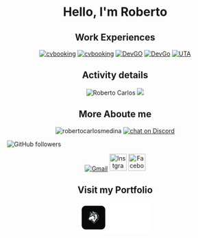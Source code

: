 <div align=center>
<h1>Hello, I'm Roberto</h1>

<h2 align="center">Work Experiences</h2>
  
[![cvbooking](https://img.shields.io/badge/Junior%20Software%20Engineer-cvbooking-blueviolet?style=circle-square)](https://cvbooking.com)
[![cvbooking](https://img.shields.io/badge/Software%20Engineer-cvbooking-blueviolet?style=circle-square)](https://cvbooking.com)
[![DevGO](https://img.shields.io/badge/Junior%20Software%20Engineer-DevGo-blueviolet?style=circle-square)](https://cvbooking.com)
[![DevGo](https://img.shields.io/badge/Software%20Engineer-DevGo-blueviolet?style=circle-square)](https://devgo.org)
[![UTA](https://img.shields.io/badge/Teacher%20&%20Software%20Engineer-UTA-blueviolet?style=circle-square)](https://uta.cv) 

</div>

<h2 align="center">Activity details</h2>
<p align="center">
 
<img align="" height='150px' src="https://github-readme-stats.vercel.app/api?username=robertocarlosmedina&hide_title=true&show_icons=true&theme=radical" alt="Roberto Carlos" />
<img align="" height='150px' src="https://github-readme-stats.vercel.app/api/top-langs/?username=robertocarlosmedina&hide_title=false&layout=compact&theme=radical&count_private=true&hide=css,html" />
</p>

<h2  align="center">More Aboute me</h2>
<p align="center"> 
  <img src="https://komarev.com/ghpvc/?username=robertocarlosmedina&label=Profile%20views&color=0eb421&style=flat" alt="robertocarlosmedina" />  
  <a href="https://discord.gg/A6FNKHwhGv">
    <img src="https://img.shields.io/discord/308323056592486420?logo=discord" alt="chat on Discord">
  </a>
  
  ![GitHub followers](https://img.shields.io/github/followers/robertocarlosmedina?color=blue&style=social)
</p>

<p align="center">
     <a href="mailto:robertocarlosmedina.dev@gmail.com"><img alt="Gmail"  title="Gmail" src="https://www.vectorlogo.zone/logos/gmail/gmail-tile.svg"   width="40" height="40" /></a>
     <a href="https://www.instagram.com/robertocarlosmedinacv/"><img title="Instgrame" src="https://www.vectorlogo.zone/logos/instagram/instagram-tile.svg"   width="40" height="40" /></a>
     <a href="https://www.linkedin.com/in/robertocarlosmedina/"><img title="Facebook" src="https://www.vectorlogo.zone/logos/linkedin/linkedin-tile.svg"   width="40" height="40" /></a>
</p>
<h2  align="center">Visit my Portfolio</h2>
<p align=center>
 
 <a href="https://robertocarlosmedina.github.io/portfolio/">
    <img src="https://github.com/robertocarlosmedina/RobertoCarlosMedina/blob/main/assets/portfolioIcon.png" alt="Potfolio icon" height="70"/>
 </a>
</p>
